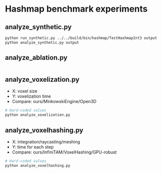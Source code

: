 # Hashmap benchmark experiments

## analyze_synthetic.py

```bash
python run_synthetic.py ../../build/bin/hashmap/TestHashmapInt3 output
python analyze_synthetic.py output
```

## analyze_ablation.py

```bash

```

## analyze_voxelization.py

- X: voxel size
- Y: voxelization time
- Compare: ours/MinkowskiEngine/Open3D

```bash
# Hard-coded values
python analyze_voxelization.py
```

## analyze_voxelhashing.py

- X: integration/raycasting/meshing
- Y: time for each step
- Compare: ours/InfiniTAM/VoxelHashing/GPU-robust

```bash
# Hard-coded values
python analyze_voxelhashing.py
```
